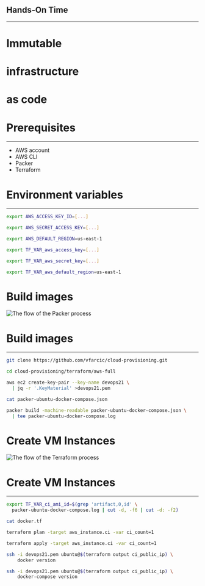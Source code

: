 ## Hands-On Time

---

# Immutable

# infrastructure

# as code


# Prerequisites

---

* AWS account
* AWS CLI
* Packer
* Terraform


# Environment variables

---

```bash
export AWS_ACCESS_KEY_ID=[...]

export AWS_SECRET_ACCESS_KEY=[...]

export AWS_DEFAULT_REGION=us-east-1

export TF_VAR_aws_access_key=[...]

export TF_VAR_aws_secret_key=[...]

export TF_VAR_aws_default_region=us-east-1
```


# Build images

![The flow of the Packer process](../img/diags/cloud-architecture-images.png)


# Build images

---

```bash
git clone https://github.com/vfarcic/cloud-provisioning.git

cd cloud-provisioning/terraform/aws-full

aws ec2 create-key-pair --key-name devops21 \
  | jq -r '.KeyMaterial' >devops21.pem

cat packer-ubuntu-docker-compose.json

packer build -machine-readable packer-ubuntu-docker-compose.json \
  | tee packer-ubuntu-docker-compose.log
```


# Create VM Instances

![The flow of the Terraform process](../img/diags/cloud-architecture-instances.png)


# Create VM Instances

---

```bash
export TF_VAR_ci_ami_id=$(grep 'artifact,0,id' \
  packer-ubuntu-docker-compose.log | cut -d, -f6 | cut -d: -f2)

cat docker.tf

terraform plan -target aws_instance.ci -var ci_count=1

terraform apply -target aws_instance.ci -var ci_count=1

ssh -i devops21.pem ubuntu@$(terraform output ci_public_ip) \
    docker version

ssh -i devops21.pem ubuntu@$(terraform output ci_public_ip) \
    docker-compose version
```
